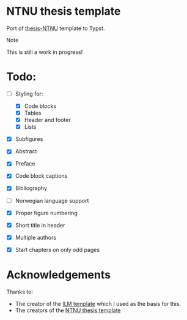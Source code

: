 # NTNU thesis template
Port of [thesis-NTNU](https://github.com/COPCSE-NTNU/thesis-NTNU) template to Typst.

> [!NOTE]  
> This is still a work in progress!

# Todo: 
- [ ] Styling for:
  - [x] Code blocks
  - [x] Tables
  - [x] Header and footer
  - [x] Lists
- [x] Subfigures
- [x] Abstract
- [x] Preface
- [x] Code block captions
- [x] Bibliography
- [ ] Norwegian language support
- [x] Proper figure numbering
- [x] Short title in header
- [x] Multiple authors
- [x] Start chapters on only odd pages


# Acknowledgements
Thanks to: 
- The creator of the [ILM template](https://github.com/talal/ilm/blob/main/lib.typ) which I used as the basis for this. 
- The creators of the [NTNU thesis template](https://github.com/COPCSE-NTNU/thesis-NTNU)
